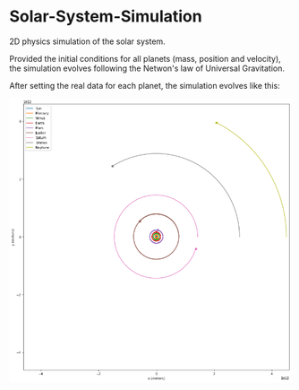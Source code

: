 # Solar-System-Simulation
2D physics simulation of the solar system.

Provided the initial conditions for all planets (mass, position and velocity), the simulation evolves following the Netwon's law of Universal Gravitation.

After setting the real data for each planet, the simulation evolves like this:

![alt_text](https://github.com/ygbuil/Solar-System-Simulation/blob/master/simulation_plot.png)
